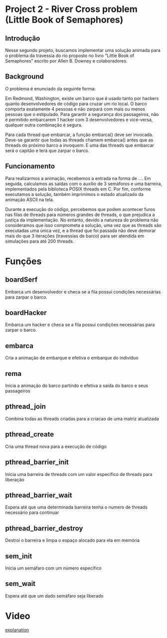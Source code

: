 # Project 2 - River Cross problem (Little Book of Semaphores)

## Introdução
Nesse segundo projeto, buscamos implementar uma solução animada para o problema da travessia do rio proposto no livro "Little Book of Semaphores" escrito por Allen B. Downey e colaboradores.

## Background

O problema é enunciado da seguinte forma:

  Em Redmond, Washington, existe um barco que é usado tanto por hackers quanto desenvolvedores de código para cruzar um rio local. O barco comporta exatamente 4 pessoas e não zarpará com mais ou menos pessoas que o estipulado. Para garantir a segurança dos passageiros, não é permitido embarcarem 1 hacker com 3 desenvolvedores e vice-versa, qualquer outra combinação é segura.

  Para cada thread que embarcar, a função embarca() deve ser invocada. Deve-se garantir que todas as threads chamem embarca() antes que as threads do próximo barco a invoquem. E uma das threads que embarcar será o capitão e terá que zarpar o barco.

## Funcionamento
Para realizarmos a animação, recebemos a entrada na forma de .... Em seguida, calculamos as saídas com o auxílio de 3 semáforos e uma barreira, implementados pela biblioteca POSIX threads em C. Por fim, conforme executamos a solução, também imprimimos o estado atualizado da animação ASCII na tela.

Durante a execução do código, percebemos que podem acontecer furos nas filas de threads para números grandes de threads, o que prejudica a justiça da implementação. No entanto, devido a natureza do problema não consideramos que isso comprometa a solução, uma vez que as threads são executadas uma única vez, e a thread que foi passada não deve demorar mais do que 3 iterações (travessias de barco) para ser atendida em simulações para até 200 threads.

# Funções

## boardSerf
Embarca um desenvolvedor e checa se a fila possui condições necessárias para zarpar o barco.

## boardHacker
Embarca um hacker e checa se a fila possui condições necessárias para zarpar o barco.

## embarca
Cria a animação de embarque e efetiva o embarque do indivíduo

## rema
Inicia a animação do barco partindo e efetiva a saída do barco e seus passageiros

## pthread_join
Combina todas as threads criadas para a criacao de uma matriz atualizada

## pthread_create
Cria uma thread nova para a execução de código

## pthread_barrier_init
Inicia uma barreira de threads com um valor específico de threads para liberação

## pthread_barrier_wait
Espera até que uma determinada barreira tenha o numero de threads necessário para continuar

## pthread_barrier_destroy
Destroi o barreira e limpa o espaço alocado para ela em memória

## sem_init
Inicia um semáfaro com um número específico

## sem_wait
Espera até que um dado semáfaro seja liberado


# Video
[explanation](https://drive.google.com/drive/folders/1vAKv2uwD-xqfCRlNaKOrllYlq93U5fj1?usp=sharing)

